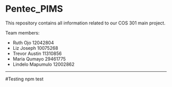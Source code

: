 # Pentec_PIMS
This repository contains all information related to our COS 301 main project.

Team members:
* Ruth Ojo 12042804
* Liz Joseph 10075268
* Trevor Austin 11310856
* Maria Qumayo 29461775
* Lindelo Mapumulo 12002862

---


#Testing
npm test
